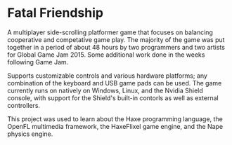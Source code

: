 # Fatal Friendship

A multiplayer side-scrolling platformer game that focuses on balancing cooperative and competative game play. The majority of the game was put together in a period of about 48 hours by two programmers and two artists for Global Game Jam 2015. Some additional work done in the weeks following Game Jam.

Supports customizable controls and various hardware platforms; any combination of the keyboard and USB game pads can be used. The game currently runs on natively on Windows, Linux, and the Nvidia Shield console, with support for the Shield's built-in contorls as well as external controllers.

This project was used to learn about the Haxe programming language, the OpenFL multimedia framework, the HaxeFlixel game engine, and the Nape physics engine.

